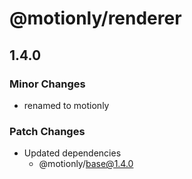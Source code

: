# @motionly/renderer

## 1.4.0

### Minor Changes

- renamed to motionly

### Patch Changes

- Updated dependencies
  - @motionly/base@1.4.0
